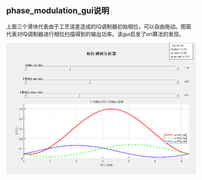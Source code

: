 ## phase_modulation_gui说明
上面三个滑块代表由于工艺误差造成的IQ调制器初始相位，可以自由拖动。图窗代表对IQ调制器进行相位扫描得到的输出功率。该gui启发了ori算法的发现。

![alt text](gui.jpg)